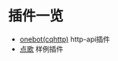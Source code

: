 # 插件一览

* [onebot(cqhttp)](https://github.com/takayama-lily/node-onebot/tree/v2) http-api插件
* [点歌](./点歌) 样例插件
